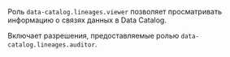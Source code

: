 Роль `data-catalog.lineages.viewer` позволяет просматривать информацию о связях данных в Data Catalog.

Включает разрешения, предоставляемые ролью `data-catalog.lineages.auditor`.
